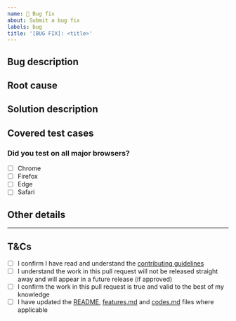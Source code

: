 ```yaml
---
name: 🐞 Bug fix
about: Submit a bug fix
labels: bug
title: '[BUG FIX]: <title>'
---
```


## Bug description
<!--
  Clearly and concisely describe the problem.
  Link to an existing issue if one exists.
  Provide any screenshots if applicable.
-->

## Root cause
<!--
  Briefly describe the root cause and analysis of the problem.
-->

## Solution description
<!--
  Describe your investigation and your code changes in detail.
  Explain the technical solution you have provided and how it fixes the issue case.
  Provide any screenshots if applicable.
-->

## Covered test cases
<!--
  Were any tests added or modified for this fix, or was only manual testing applicable?
  Can we add a test to prevent this bug from happening in the future (if applicable)?
-->

### Did you test on all major browsers?
<!--
  Put an `x` in all the boxes that apply.
  If not, please add a brief explanation as to why you couldn't (e.g. "I couldn't test Safari because I don't have access to an Apple device").
-->
- [ ] Chrome
- [ ] Firefox
- [ ] Edge
- [ ] Safari

## Other details
<!--
  Please add any other details we should be aware of below that don't fit in any of the categories above (e.g. "I would like this pull request to contribute towards my Hacktoberfest contributions").
  If you have nothing to add here, put "N/A".
-->

---

## T&Cs
<!--
  Put an `x` in all the boxes that you agree to.
-->

- [ ] I confirm I have read and understand the [contributing guidelines](../../CONTRIBUTING.md)
- [ ] I understand the work in this pull request will not be released straight away and will appear in a future release (if approved)
- [ ] I confirm the work in this pull request is true and valid to the best of my knowledge
- [ ] I have updated the [README](../../README.md), [features.md](../../features.md) and [codes.md](../../codes.md) files where applicable